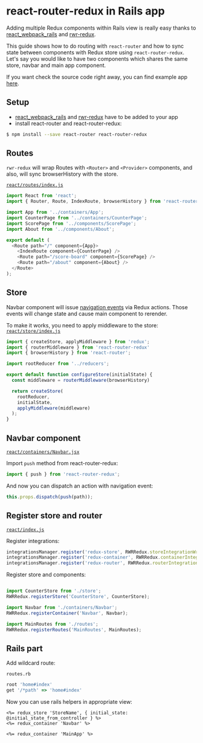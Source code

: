 # react-router-redux in Rails app

Adding multiple Redux components within Rails view is really easy thanks to [react_webpack_rails](https://github.com/netguru/react_webpack_rails) and [rwr-redux](https://github.com/netguru/rwr-redux).

This guide shows how to do routing with `react-router` and how to sync state between components with Redux store using `react-router-redux`.
Let's say you would like to have two components which shares the same store, navbar and main app component.

If you want check the source code right away, you can find example app [here](https://github.com/caspg/rails-react-examples/tree/master/redux-router).

## Setup

* [react_webpack_rails](https://github.com/netguru/react_webpack_rails) and [rwr-redux](https://github.com/netguru/rwr-redux) have to be added to your app
* install react-router and react-router-redux:
```bash
$ npm install --save react-router react-router-redux
```

## Routes

`rwr-redux` will wrap Routes with `<Router>` and `<Provider>` components, and also, will sync browserHistory with the store.

[`react/routes/index.js`](https://github.com/caspg/rails-react-examples/blob/master/redux-router/app/react/routes/index.js)
```js
import React from 'react';
import { Router, Route, IndexRoute, browserHistory } from 'react-router';

import App from '../containers/App';
import CounterPage from '../containers/CounterPage';
import ScorePage from '../components/ScorePage';
import About from '../components/About';

export default (
  <Route path="/" component={App}>
    <IndexRoute component={CounterPage} />
    <Route path="/score-board" component={ScorePage} />
    <Route path="/about" component={About} />
  </Route>
);

```

## Store

Navbar component will issue [navigation events](https://github.com/reactjs/react-router-redux#what-if-i-want-to-issue-navigation-events-via-redux-actions) via Redux actions. Those events will change state and cause main component to rerender.

To make it works, you need to apply middleware to the store:
[`react/store/index.js`](https://github.com/caspg/rails-react-examples/blob/master/redux-router/app/react/store/index.js)
```jsx
import { createStore, applyMiddleware } from 'redux';
import { routerMiddleware } from 'react-router-redux'
import { browserHistory } from 'react-router';

import rootReducer from '../reducers';

export default function configureStore(initialState) {
  const middleware = routerMiddleware(browserHistory)

  return createStore(
    rootReducer,
    initialState,
    applyMiddleware(middleware)
  );
}
```

## Navbar component

[`react/containers/Navbar.jsx`](https://github.com/caspg/rails-react-examples/blob/master/redux-router/app/react/containers/Navbar.jsx)

Import `push` method from react-router-redux:
```jsx
import { push } from 'react-router-redux';
```

And now you can dispatch an action with navigation event:
```jsx
this.props.dispatch(push(path));
```

## Register store and router

[`react/index.js`](https://github.com/caspg/rails-react-examples/blob/master/redux-router/app/react/index.js)

Register integrations:
```js
integrationsManager.register('redux-store', RWRRedux.storeIntegrationWrapper);
integrationsManager.register('redux-container', RWRRedux.containerIntegrationWrapper);
integrationsManager.register('redux-router', RWRRedux.routerIntegrationWrapper);
```

Register store and components:
```js

import CounterStore from './store';
RWRRedux.registerStore('CounterStore', CounterStore);

import Navbar from './containers/Navbar';
RWRRedux.registerContainer('Navbar', Navbar);

import MainRoutes from './routes';
RWRRedux.registerRoutes('MainRoutes', MainRoutes);
```


## Rails part

Add wildcard route:

`routes.rb`
```ruby
root 'home#index'
get '/*path' => 'home#index'
```

Now you can use rails helpers in appropriate view:
```erb
<%= redux_store 'StoreName', { initial_state: @initial_state_from_controller } %>
<%= redux_container 'Navbar' %>

<%= redux_container 'MainApp' %>
```
